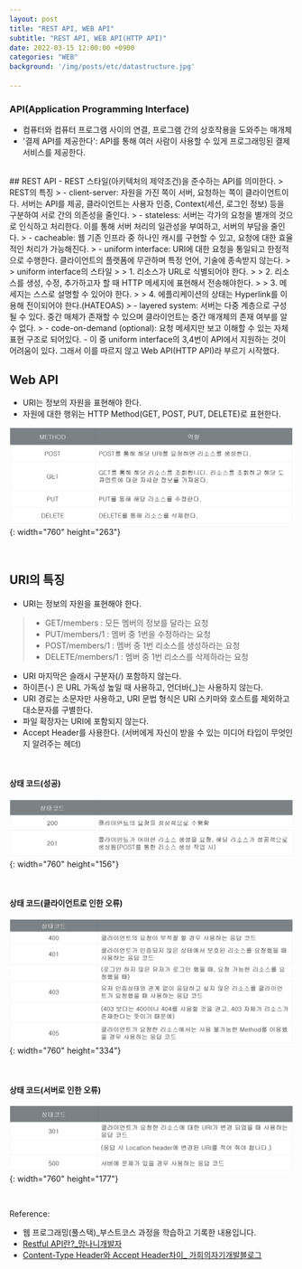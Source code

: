 ```yaml
---
layout: post
title: "REST API, WEB API"
subtitle: "REST API, WEB API(HTTP API)"
date: 2022-03-15 12:00:00 +0900
categories: "WEB"
background: '/img/posts/etc/datastructure.jpg'

---
```


### API(Application Programming Interface)

- 컴퓨터와 컴퓨터 프로그램 사이의 연결, 프로그램 간의 상호작용을 도와주는 매개체
- '결제 API를 제공한다': API를 통해 여러 사람이 사용할 수 있게 프로그래밍된 결제 서비스를 제공한다. 

<BR>
## REST API 
- REST 스타일(아키텍처의 제약조건)을 준수하는 API를 의미한다. 
> REST의 특징
> - client-server: 자원을 가진 쪽이 서버, 요청하는 쪽이 클라이언트이다. 서버는 API를 제공, 클라이언트는 사용자 인증, Context(세션, 로그인 정보) 등을 구분하여 서로 간의 의존성을 줄인다.
> - stateless: 서버는 각가의 요청을 별개의 것으로 인식하고 처리한다. 이를 통해 서버 처리의 일관성을 부여하고, 서버의 부담을 줄인다.
> - cacheable: 웹 기존 인프라 중 하나인 캐시를 구현할 수 있고, 요청에 대한 효율적인 처리가 가능해진다. 
> - uniform interface: URI에 대한 요청을 통일되고 한정적으로 수행한다. 클라이언트의 플랫폼에 무관하며 특정 언어, 기술에 종속받지 않는다. 
> > uniform interface의 스타일
> > 1. 리소스가 URL로 식별되어야 한다.
> > 2. 리소스를 생성, 수정, 추가하고자 할 때 HTTP 메세지에 표현해서 전송해야한다.
> > 3. 메세지는 스스로 설명할 수 있어야 한다.
> > 4. 에플리케이션의 상태는 Hyperlink를 이용해 전이되어야 한다.(HATEOAS)
> - layered system: 서버는 다중 계층으로 구성될 수 있다. 중간 매체가 존재할 수 있으며 클라이언트는 중간 매개체의 존재 여부를 알 수 없다. 
> - code-on-demand (optional): 요청 메세지만 보고 이해할 수 있는 자체 표현 구조로 되어있다. 
- 이 중 uniform interface의 3,4번이 API에서 지원하는 것이 어려움이 있다. 그래서 이를 따르지 않고 Web API(HTTP API)라 부르기 시작했다.

<BR>

## Web API
- URI는 정보의 자원을 표현해야 한다.
- 자원에 대한 행위는 HTTP Method(GET, POST, PUT, DELETE)로 표현한다.

![web_api](/img/posts/webprogramming/webapi.png){: width="760" height="263"}

<br>

## URI의 특징

- URI는 정보의 자원을 표현해야 한다.
> - GET/members : 모든 멤버의 정보를 달라는 요청
> - PUT/members/1 : 멤버 중 1번을 수정하라는 요청
> - POST/members/1 : 멤버 중 1번 리소스를 생성하라는 요청
> - DELETE/members/1 : 멤버 중 1번 리소스를 삭제하라는 요청   

- URI 마지막은 슬래시 구분자(/) 포함하지 않는다.
- 하이픈(-) 은 URL 가독성 높일 때 사용하고, 언더바(_)는 사용하지 않는다.
- URI 경로는 소문자만 사용하고, URI 문법 형식은 URI 스키마와 호스트를 제외하고 대소문자를 구별한다.
- 파일 확장자는 URI에 포함되지 않는다.
- Accept Header를 사용한다. (서버에게 자신이 받을 수 있는 미디어 타입이 무엇인지 알려주는 헤더)

<br>

#### 상태 코드(성공)
![statuscodesuccess](/img/posts/webprogramming/webapisuccess.png){: width="760" height="156"}

<br>

#### 상태 코드(클라이언트로 인한 오류)
![statuscoderror](/img/posts/webprogramming/webapierror.png){: width="760" height="334"}

<br>

#### 상태 코드(서버로 인한 오류)
![statuscodeerror2](/img/posts/webprogramming/webapierror2.png){: width="760" height="177"}

<BR>

Reference:
- 웹 프로그래밍(풀스택)_부스트코스 과정을 학습하고 기록한 내용입니다. 
- [Restful API란?_망나니개발자](https://mangkyu.tistory.com/46)
- [Content-Type Header와 Accept Header차이_ 가희의자기개발블로그](https://gahui-developer123.tistory.com/106)
